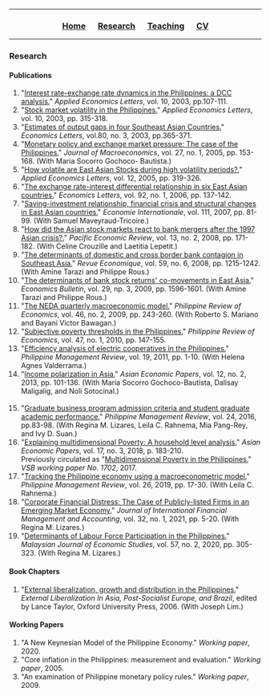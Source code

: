 <hr>
  <h3> 
      <p align="center"> 
          <a href="https://ccbautista.github.io/">Home</a> &emsp;
          <a href="https://ccbautista.github.io/research">Research</a> &emsp; 
          <a href="https://ccbautista.github.io/teaching">Teaching</a> &emsp;
          <a href="https://ccbautista.github.io/CV">CV</a> 
      </p>
  </h3>
<hr>
   
<h3> 
    Research
</h3> 
<h4> 
    Publications
</h4>

1. "[Interest rate-exchange rate dynamics in the Philippines: a DCC analysis.](https://doi.org/10.1080/1350485022000040970)"	*Applied Economics Letters*, vol. 10, 2003, pp.107-111.	<br>
2. "[Stock market volatility in the Philippines.](https://doi.org/10.1080/13504850210148107)" *Applied Economics Letters*, vol. 10, 2003, pp. 315-318.		<br>
3. "[Estimates of output gaps in four Southeast Asian Countries.](https://doi.org/10.1016/S0165-1765(03)00116-2)" *Economics Letters*, vol.80, no. 3, 2003, pp.365-371.		<br>
4. "[Monetary policy and exchange market pressure: The case of the Philippines.](https://doi.org/10.1016/j.jmacro.2003.09.006)"	*Journal of Macroeconomics*, vol. 27, no. 1, 2005, pp. 153-168. (With Maria Socorro Gochoco-
    Bautista.)	<br>
5. "[How volatile are East Asian Stocks during high volatility periods?.](https://doi.org/10.1080/13504850500044138)" *Applied Economics Letters*, vol. 12, 2005, pp. 319-326.		<br>
6. "[The exchange rate-interest differential relationship in six East Asian countries.](https://doi.org/10.1016/j.econlet.2006.01.016)" *Economics Letters*, vol. 92, no. 1, 2006, pp. 137-142.		<br>
7. "[Saving-investment relationship, financial crisis and structural changes in East Asian countries.](http://cepii.fr/IE/rev111/bautista.pdf)" *Economie Internationale*, vol. 111, 2007, pp. 81-99. (With Samuel 
    Maveyraud-Tricoire.)	<br>
8. "[How did the Asian stock markets react to bank mergers after the 1997 Asian crisis?.](https://doi.org/10.1111/j.1468-0106.2008.00395.x)" *Pacific Economic Review*, vol. 13, no. 2, 2008, pp. 171-182.	(With Celine Crouzille 
    and Laetitia Lepetit.)	<br>
9. "[The determinants of domestic and cross border bank contagion in Southeast Asia.](https://doi.org/10.3917/reco.596.1215)" *Revue Economique*, vol. 59, no. 6, 2008, pp. 1215-1242. (With Amine Tarazi and Philippe 
    Rous.)	<br>
10. "[The determinants of bank stock returns' co-movements in East Asia.](http://www.accessecon.com/Pubs/EB/2009/Volume29/EB-09-V29-I3-P7.pdf)" *Economics Bulletin*, vol. 29, np. 3, 2009, pp. 1596-1601. (With Amine Tarazi and Philippe Rous.)	<br>
11. "[The NEDA quarterly macroeconomic model.](https://pre.econ.upd.edu.ph/index.php/pre/article/view/9)" *Philippine Review of Economics*, vol. 46, no. 2, 2009, pp. 243-260. (With Roberto S. Mariano and Bayani Victor Bawagan.)	<br>
12. "[Subjective poverty thresholds in the Philippines.](https://econ.upd.edu.ph/pre/index.php/pre/article/view/648)"	*Philippine Review of Economics*, vol. 47, no. 1, 2010, pp. 147-155.		<br>
13. "[Efficiency analysis of electric cooperatives in the Philippines.](https://pmr.upd.edu.ph/index.php/pmr/article/view/302)" *Philippine Management Review*, vol. 19, 2011, pp. 1-10. (With Helena Agnes Valderrama.)	<br>
14. "[Income polarization in Asia.](https://doi.org/10.1162/ASEP_a_00214)" *Asian Economic Papers*, vol. 12, no. 2, 2013, pp. 101-136. (With Maria Socorro Gochoco-Bautista, Dalisay Maligalig, and Noli Sotocinal.)	
    <br>
15. "[Graduate business program admission criteria and student graduate academic performance.](https://pmr.upd.edu.ph/index.php/pmr/article/view/202)" *Philippine Management Review*, vol. 24, 2016, pp.83-98. (With Regina M. Lizares, 
     Leila C. Rahnema, Mia Pang-Rey, and Ivy D. Suan.)	<br>
16. "[Explaining multidimensional Poverty: A household level analysis.](https://doi.org/10.1162/asep_a_00648)" *Asian Economic Papers*, vol. 17, no. 3, 2018, p. 183-210.	<br>
     Previously circulated as "[Multidimensional Poverty in the Philippines.](http://ssrn.com/abstract=2922997)" *VSB working paper No. 1702*, 2017. <br>
18. "[Tracking the Philippine economy using a macroeconometric model.](https://pmr.upd.edu.ph/index.php/pmr/article/view/333)" *Philippine Management Review*, vol. 26, 2019, pp. 17-30. (With Leila C. Rahnema.)	<br>
19. "[Corporate Financial Distress: The Case of Publicly-listed Firms in an Emerging Market Economy.](https://doi.org/10.1111/jifm.12122)"	*Journal of International Financial Management and Accounting*, vol. 
    32, no. 1, 2021, pp. 5-20. (With Regina M. Lizares.)	<br>
19. "[Determinants of Labour Force Participation in the Philippines.](https://doi.org/10.22452/MJES.vol57no2.7)" *Malaysian Journal of Economic Studies*, vol. 57, no. 2, 2020, pp. 305-323. (With Regina M. Lizares.)	<br>

<h4> 
    Book Chapters
</h4>

1. "[External liberalization, growth and distribution in the Philippines.](http://cba.upd.edu.ph/bautista/docs/cepa-phil-0102.pdf)" *External Liberalization In Asia, Post-Socialist Europe, and Brazil*, edited by Lance Taylor, Oxford University Press, 2006. (With Joseph Lim.)	<br>

<h4> 
    Working Papers
</h4>

1. "A New Keynesian Model of the Philippine Economy."	*Working paper*, 2020.		<br>
2. "Core inflation in the Philippines: measurement and evaluation."	*Working paper*, 2005.		<br>
3. "An examination of Philippine monetary policy rules."	*Working paper*, 2009.		<br>
<!--- 4. "A US GPM model	Link to model equation and estimation results."	<br> --->
<!--- 5. "Multidimensional Poverty in the Philippines." *VSB working paper No. 1702*, 2017. (Results not reported in the published version.)	<br> --->
